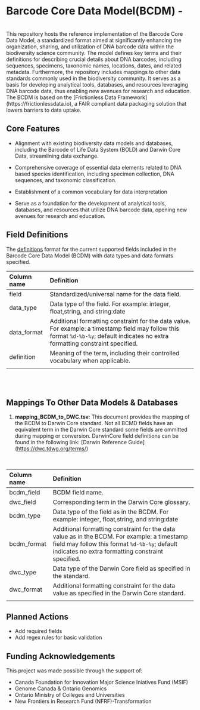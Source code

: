 # Barcode Core Data Model(BCDM) -
<br>
This repository hosts the reference implementation of the Barcode Core Data Model, a standardized format aimed at significantly enhancing the organization, sharing, and utilization of DNA barcode data within the biodiversity science community. The model defines key terms and their definitions for describing crucial details about DNA barcodes, including sequences, specimens, taxonomic names, locations, dates, and related metadata. Furthermore, the repository includes mappings to other data standards commonly used in the biodiversity community. It serves as a basis for developing analytical tools, databases, and resources leveraging DNA barcode data, thus enabling new avenues for research and education.
<br>
The BCDM is based on the [Frictionless Data Framework](https://frictionlessdata.io), a FAIR compliant data packaging solution that lowers barriers to data uptake.


## Core Features
- Alignment with existing biodiversity data models and databases, including the Barcode of Life Data System (BOLD) and Darwin Core Data, streamlining data exchange.

- Comprehensive coverage of essential data elements related to DNA based species identification, including specimen collection, DNA sequences, and taxonomic classification.

- Establishment of a common vocabulary for data interpretation

- Serve as a foundation for the development of analytical tools, databases, and resources that utilize DNA barcode data, opening new avenues for research and education.


## Field Definitions 
The [definitions](field_definitions.tsv) format for the current supported fields included in the Barcode Core Data Model (BCDM) with data types and data formats specified.

  
  |**Column name** | **Definition**|
  | :----------|:---------|
  |field| Standardized/universal name for the data field.|
  |data_type|  Data type of the field. For example: integer, float,string, and string:date|
  |data_format| Additional formatting constraint for the data value. For example: a timestamp field may follow this format `%d-%b-%y`; default indicates no extra formatting constraint specified. | 
  |definition | Meaning of the term, including their controlled vocabulary when applicable. |
  | |
<br>
<br>


## Mappings To Other Data Models & Databases
 
 1. **mapping_BCDM_to_DWC.tsv**: This document provides the mapping of the BCDM to Darwin Core standard. Not all BCMD fields have an equivalent term in the Darwin Core standard some fields are ommitted during mapping or conversion. DarwinCore field definitions can be found in the following link: [Darwin Reference Guide] (https://dwc.tdwg.org/terms/)
 
<br>

  
  |**Column name** | **Definition**|
  | :----------|:---------|
  |bcdm_field | BCDM field name.|
  |dwc_field | Corresponding term in the Darwin Core glossary.|
  |bcdm_type|Data type of the field as in the BCDM. For example: integer, float,string, and string:date |
  |bcdm_format| Additional formatting constraint for the data value as in the BCDM. For example: a timestamp field may follow this format `%d-%b-%y`; default indicates no extra formatting constraint specified.  |
  |dwc_type| Data type of the Darwin Core field as specified in the standard.|
  |dwc_format| Additional formatting constraint for the data value as specified in the Darwin Core standard.|
  | |


## Planned Actions

- Add required fields
- Add regex rules for basic validation


## Funding Acknowledgements

This project was made possible through the support of:

- Canada Foundation for Innovation Major Science Iniatives Fund (MSIF)
- Genome Canada & Ontario Genomics
- Ontario Ministry of Colleges and Universities
- New Frontiers in Research Fund (NFRF)-Transformation
